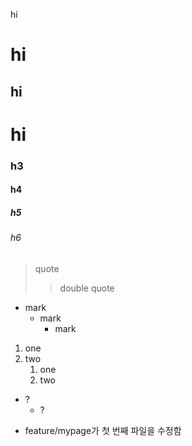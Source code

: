 hi

# hi

## hi

# hi

### h3

#### h4

##### h5

###### h6

> quote
>
> > double quote

- mark
  - mark
    - mark

1. one
2. two
   1. one
   2. two

- ?
  - ?

* feature/mypage가 첫 번째 파일을 수정함
